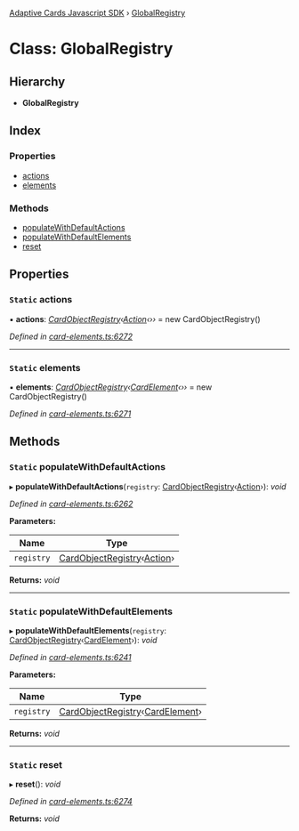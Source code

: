 [Adaptive Cards Javascript SDK](../README.md) › [GlobalRegistry](globalregistry.md)

# Class: GlobalRegistry

## Hierarchy

* **GlobalRegistry**

## Index

### Properties

* [actions](globalregistry.md#static-actions)
* [elements](globalregistry.md#static-elements)

### Methods

* [populateWithDefaultActions](globalregistry.md#static-populatewithdefaultactions)
* [populateWithDefaultElements](globalregistry.md#static-populatewithdefaultelements)
* [reset](globalregistry.md#static-reset)

## Properties

### `Static` actions

▪ **actions**: *[CardObjectRegistry](cardobjectregistry.md)‹[Action](action.md)‹››* = new CardObjectRegistry<Action>()

*Defined in [card-elements.ts:6272](https://github.com/microsoft/AdaptiveCards/blob/899191664/source/nodejs/adaptivecards/src/card-elements.ts#L6272)*

___

### `Static` elements

▪ **elements**: *[CardObjectRegistry](cardobjectregistry.md)‹[CardElement](cardelement.md)‹››* = new CardObjectRegistry<CardElement>()

*Defined in [card-elements.ts:6271](https://github.com/microsoft/AdaptiveCards/blob/899191664/source/nodejs/adaptivecards/src/card-elements.ts#L6271)*

## Methods

### `Static` populateWithDefaultActions

▸ **populateWithDefaultActions**(`registry`: [CardObjectRegistry](cardobjectregistry.md)‹[Action](action.md)›): *void*

*Defined in [card-elements.ts:6262](https://github.com/microsoft/AdaptiveCards/blob/899191664/source/nodejs/adaptivecards/src/card-elements.ts#L6262)*

**Parameters:**

Name | Type |
------ | ------ |
`registry` | [CardObjectRegistry](cardobjectregistry.md)‹[Action](action.md)› |

**Returns:** *void*

___

### `Static` populateWithDefaultElements

▸ **populateWithDefaultElements**(`registry`: [CardObjectRegistry](cardobjectregistry.md)‹[CardElement](cardelement.md)›): *void*

*Defined in [card-elements.ts:6241](https://github.com/microsoft/AdaptiveCards/blob/899191664/source/nodejs/adaptivecards/src/card-elements.ts#L6241)*

**Parameters:**

Name | Type |
------ | ------ |
`registry` | [CardObjectRegistry](cardobjectregistry.md)‹[CardElement](cardelement.md)› |

**Returns:** *void*

___

### `Static` reset

▸ **reset**(): *void*

*Defined in [card-elements.ts:6274](https://github.com/microsoft/AdaptiveCards/blob/899191664/source/nodejs/adaptivecards/src/card-elements.ts#L6274)*

**Returns:** *void*
